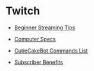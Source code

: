 # Twitch

* [Beginner Streaming Tips](beginnertips)

* [Computer Specs](computerspecs)

* [CutieCakeBot Commands List](ccb-giveaways-mm)

* [Subscriber Benefits](twichsubbenefits)
